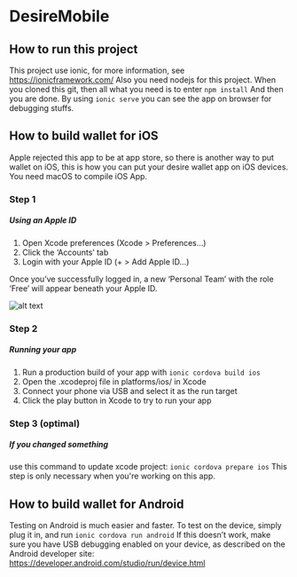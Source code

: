 # DesireMobile

## How to run this project
This project use ionic, for more information, see https://ionicframework.com/
Also you need nodejs for this project.
When you cloned this git, then all what you need is to enter
`npm install`
And then you are done. By using
`ionic serve`
you can see the app on browser for debugging stuffs.

## How to build wallet for iOS
Apple rejected this app to be at app store, so there is another way to put wallet on iOS, this is how you can put your desire wallet app on iOS devices.
You need macOS to compile iOS App.

### Step 1
##### Using an Apple ID
1. Open Xcode preferences (Xcode > Preferences…)
2. Click the ‘Accounts’ tab
3. Login with your Apple ID (+ > Add Apple ID…)

Once you’ve successfully logged in, a new ‘Personal Team’ with the role ‘Free’ will appear beneath your Apple ID.

![alt text](https://ionicframework.com/img/docs/deploying/profiles.jpg)

### Step 2
##### Running your app
1. Run a production build of your app with `ionic cordova build ios`
2. Open the .xcodeproj file in platforms/ios/ in Xcode
3. Connect your phone via USB and select it as the run target
4. Click the play button in Xcode to try to run your app


### Step 3 (optimal)
##### If you changed something
use this command to update xcode project:
`ionic cordova prepare ios`
This step is only necessary when you're working on this app.


## How to build wallet for Android

Testing on Android is much easier and faster. To test on the device, simply plug it in, and run
`ionic cordova run android`
If this doesn’t work, make sure you have USB debugging enabled on your device, as described on the Android developer site:
https://developer.android.com/studio/run/device.html
